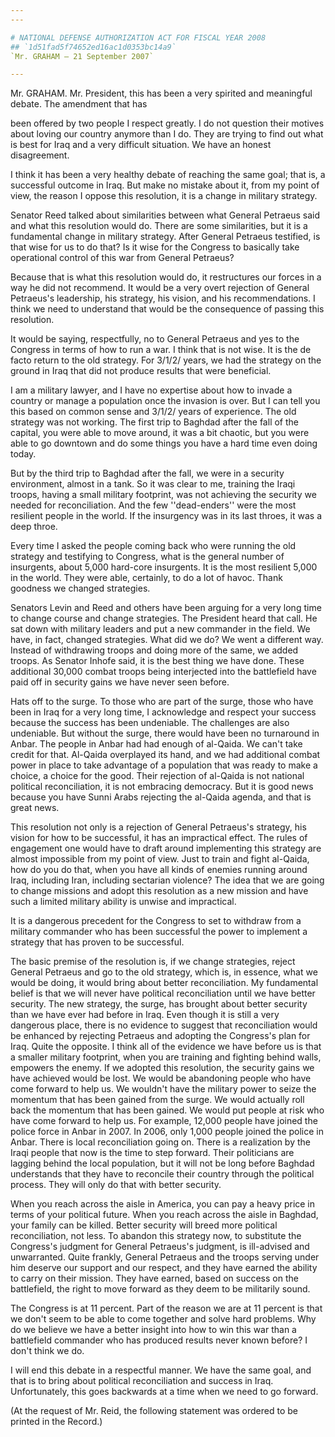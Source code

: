 ```yaml
---
---

# NATIONAL DEFENSE AUTHORIZATION ACT FOR FISCAL YEAR 2008
## `1d51fad5f74652ed16ac1d0353bc14a9`
`Mr. GRAHAM — 21 September 2007`

---
```



Mr. GRAHAM. Mr. President, this has been a very spirited and 
meaningful debate. The amendment that has


been offered by two people I respect greatly. I do not question their 
motives about loving our country anymore than I do. They are trying to 
find out what is best for Iraq and a very difficult situation. We have 
an honest disagreement.

I think it has been a very healthy debate of reaching the same goal; 
that is, a successful outcome in Iraq. But make no mistake about it, 
from my point of view, the reason I oppose this resolution, it is a 
change in military strategy.

Senator Reed talked about similarities between what General Petraeus 
said and what this resolution would do. There are some similarities, 
but it is a fundamental change in military strategy. After General 
Petraeus testified, is that wise for us to do that? Is it wise for the 
Congress to basically take operational control of this war from General 
Petraeus?

Because that is what this resolution would do, it restructures our 
forces in a way he did not recommend. It would be a very overt 
rejection of General Petraeus's leadership, his strategy, his vision, 
and his recommendations. I think we need to understand that would be 
the consequence of passing this resolution.

It would be saying, respectfully, no to General Petraeus and yes to 
the Congress in terms of how to run a war. I think that is not wise. It 
is the de facto return to the old strategy. For 3/1/2/ years, we had 
the strategy on the ground in Iraq that did not produce results that 
were beneficial.

I am a military lawyer, and I have no expertise about how to invade a 
country or manage a population once the invasion is over. But I can 
tell you this based on common sense and 3/1/2/ years of experience. The 
old strategy was not working. The first trip to Baghdad after the fall 
of the capital, you were able to move around, it was a bit chaotic, but 
you were able to go downtown and do some things you have a hard time 
even doing today.

But by the third trip to Baghdad after the fall, we were in a 
security environment, almost in a tank. So it was clear to me, training 
the Iraqi troops, having a small military footprint, was not achieving 
the security we needed for reconciliation. And the few ''dead-enders'' 
were the most resilient people in the world. If the insurgency was in 
its last throes, it was a deep throe.

Every time I asked the people coming back who were running the old 
strategy and testifying to Congress, what is the general number of 
insurgents, about 5,000 hard-core insurgents. It is the most resilient 
5,000 in the world. They were able, certainly, to do a lot of havoc. 
Thank goodness we changed strategies.

Senators Levin and Reed and others have been arguing for a very long 
time to change course and change strategies. The President heard that 
call. He sat down with military leaders and put a new commander in the 
field. We have, in fact, changed strategies. What did we do? We went a 
different way. Instead of withdrawing troops and doing more of the 
same, we added troops. As Senator Inhofe said, it is the best thing we 
have done. These additional 30,000 combat troops being interjected into 
the battlefield have paid off in security gains we have never seen 
before.

Hats off to the surge. To those who are part of the surge, those who 
have been in Iraq for a very long time, I acknowledge and respect your 
success because the success has been undeniable. The challenges are 
also undeniable. But without the surge, there would have been no 
turnaround in Anbar. The people in Anbar had had enough of al-Qaida. We 
can't take credit for that. Al-Qaida overplayed its hand, and we had 
additional combat power in place to take advantage of a population that 
was ready to make a choice, a choice for the good. Their rejection of 
al-Qaida is not national political reconciliation, it is not embracing 
democracy. But it is good news because you have Sunni Arabs rejecting 
the al-Qaida agenda, and that is great news.

This resolution not only is a rejection of General Petraeus's 
strategy, his vision for how to be successful, it has an impractical 
effect. The rules of engagement one would have to draft around 
implementing this strategy are almost impossible from my point of view. 
Just to train and fight al-Qaida, how do you do that, when you have all 
kinds of enemies running around Iraq, including Iran, including 
sectarian violence? The idea that we are going to change missions and 
adopt this resolution as a new mission and have such a limited military 
ability is unwise and impractical.

It is a dangerous precedent for the Congress to set to withdraw from 
a military commander who has been successful the power to implement a 
strategy that has proven to be successful.

The basic premise of the resolution is, if we change strategies, 
reject General Petraeus and go to the old strategy, which is, in 
essence, what we would be doing, it would bring about better 
reconciliation. My fundamental belief is that we will never have 
political reconciliation until we have better security. The new 
strategy, the surge, has brought about better security than we have 
ever had before in Iraq. Even though it is still a very dangerous 
place, there is no evidence to suggest that reconciliation would be 
enhanced by rejecting Petraeus and adopting the Congress's plan for 
Iraq. Quite the opposite. I think all of the evidence we have before us 
is that a smaller military footprint, when you are training and 
fighting behind walls, empowers the enemy. If we adopted this 
resolution, the security gains we have achieved would be lost. We would 
be abandoning people who have come forward to help us. We wouldn't have 
the military power to seize the momentum that has been gained from the 
surge. We would actually roll back the momentum that has been gained. 
We would put people at risk who have come forward to help us. For 
example, 12,000 people have joined the police force in Anbar in 2007. 
In 2006, only 1,000 people joined the police in Anbar. There is local 
reconciliation going on. There is a realization by the Iraqi people 
that now is the time to step forward. Their politicians are lagging 
behind the local population, but it will not be long before Baghdad 
understands that they have to reconcile their country through the 
political process. They will only do that with better security.

When you reach across the aisle in America, you can pay a heavy price 
in terms of your political future. When you reach across the aisle in 
Baghdad, your family can be killed. Better security will breed more 
political reconciliation, not less. To abandon this strategy now, to 
substitute the Congress's judgment for General Petraeus's judgment, is 
ill-advised and unwarranted. Quite frankly, General Petraeus and the 
troops serving under him deserve our support and our respect, and they 
have earned the ability to carry on their mission. They have earned, 
based on success on the battlefield, the right to move forward as they 
deem to be militarily sound.

The Congress is at 11 percent. Part of the reason we are at 11 
percent is that we don't seem to be able to come together and solve 
hard problems. Why do we believe we have a better insight into how to 
win this war than a battlefield commander who has produced results 
never known before? I don't think we do.

I will end this debate in a respectful manner. We have the same goal, 
and that is to bring about political reconciliation and success in 
Iraq. Unfortunately, this goes backwards at a time when we need to go 
forward.

(At the request of Mr. Reid, the following statement was ordered to 
be printed in the Record.)